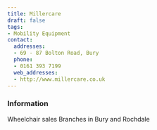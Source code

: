 ```yaml
---
title: Millercare
draft: false
tags:
- Mobility Equipment
contact:
  addresses:
  - 69 - 87 Bolton Road, Bury
  phone:
  - 0161 393 7199
  web_addresses:
  - http://www.millercare.co.uk
---
```


### Information
Wheelchair sales
Branches in Bury and Rochdale


